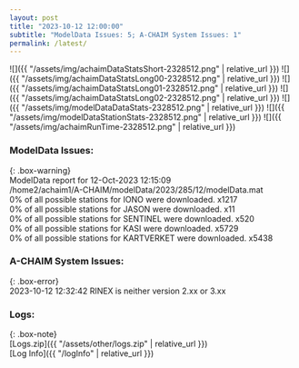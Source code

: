 ```yaml
---
layout: post
title: "2023-10-12 12:00:00"
subtitle: "ModelData Issues: 5; A-CHAIM System Issues: 1"
permalink: /latest/
---
```


![]({{ "/assets/img/achaimDataStatsShort-2328512.png" | relative_url }})
![]({{ "/assets/img/achaimDataStatsLong00-2328512.png" | relative_url }})
![]({{ "/assets/img/achaimDataStatsLong01-2328512.png" | relative_url }})
![]({{ "/assets/img/achaimDataStatsLong02-2328512.png" | relative_url }})
![]({{ "/assets/img/modelDataDataStats-2328512.png" | relative_url }})
![]({{ "/assets/img/modelDataStationStats-2328512.png" | relative_url }})
![]({{ "/assets/img/achaimRunTime-2328512.png" | relative_url }})


### ModelData Issues:  
  
{: .box-warning}  
 ModelData report for 12-Oct-2023 12:15:09   
 /home2/achaim1/A-CHAIM/modelData/2023/285/12/modelData.mat   
 0% of all possible stations for IONO were downloaded. x1217   
 0% of all possible stations for JASON were downloaded. x11   
 0% of all possible stations for SENTINEL were downloaded. x520   
 0% of all possible stations for KASI were downloaded. x5729   
 0% of all possible stations for KARTVERKET were downloaded. x5438   
  
### A-CHAIM System Issues:  
  
{: .box-error}  
2023-10-12 12:32:42 RINEX is neither version 2.xx or 3.xx  

### Logs:  
  
{: .box-note}  
[Logs.zip]({{ "/assets/other/logs.zip" | relative_url }})  
[Log Info]({{ "/logInfo" | relative_url }})  
